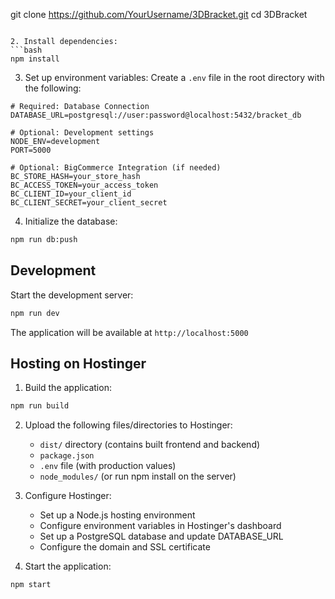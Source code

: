 git clone https://github.com/YourUsername/3DBracket.git
cd 3DBracket
```

2. Install dependencies:
```bash
npm install
```

3. Set up environment variables:
Create a `.env` file in the root directory with the following:
```env
# Required: Database Connection
DATABASE_URL=postgresql://user:password@localhost:5432/bracket_db

# Optional: Development settings
NODE_ENV=development
PORT=5000

# Optional: BigCommerce Integration (if needed)
BC_STORE_HASH=your_store_hash
BC_ACCESS_TOKEN=your_access_token
BC_CLIENT_ID=your_client_id
BC_CLIENT_SECRET=your_client_secret
```

4. Initialize the database:
```bash
npm run db:push
```

## Development

Start the development server:
```bash
npm run dev
```
The application will be available at `http://localhost:5000`

## Hosting on Hostinger

1. Build the application:
```bash
npm run build
```

2. Upload the following files/directories to Hostinger:
   - `dist/` directory (contains built frontend and backend)
   - `package.json`
   - `.env` file (with production values)
   - `node_modules/` (or run npm install on the server)

3. Configure Hostinger:
   - Set up a Node.js hosting environment
   - Configure environment variables in Hostinger's dashboard
   - Set up a PostgreSQL database and update DATABASE_URL
   - Configure the domain and SSL certificate

4. Start the application:
```bash
npm start